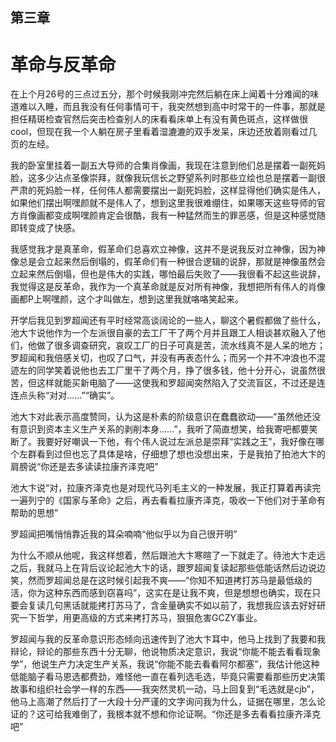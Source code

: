 ## ﻿第三章

# 革命与反革命

在上个月26号的三点过五分，那个时候我刚冲完然后躺在床上闻着十分难闻的味道难以入睡，而且我没有任何事情可干，我突然想到高中时常干的一件事，那就是担任精斑检查官然后突击检查别人的床看看床单上有没有黄色斑点，这样做很cool，但现在我一个人躺在房子里看着湿漉漉的双手发呆，床边还放着刚看过几页的左经。

我的卧室里挂着一副五大导师的合﻿集肖像画，我现在注意到他们总是摆着一副死妈脸，这多少沾点圣像崇拜，就像我玩信长之野望系列时那些立绘也总是摆着一副很严肃的死妈脸一样，任何伟人都需要摆出一副死妈脸，这样显得他们确实是伟人，如果他们摆出啊嘿颜就不是伟人了，想到这里我很难绷住，如果哪天这些导师的官方肖像画都变成啊嘿颜肯定会很酷，我有一种猛然而生的罪恶感，但是这种感觉随即转变成了快感。

我感觉我才是真革命，假革命们总喜欢立神像，这并不是说我反对立神像，因为神像总是会立起来然后倒塌的，假革命们有一种很合逻辑的说辞，那就是﻿神像虽然会立起来然后倒塌，但也是伟大的实践，哪怕最后失败了——我很看不起这些说辞，我觉得这是反革命，我作为一个真革命就是反对所有神像，我想把所有伟人的肖像画都P上啊嘿颜，这个才叫做左，想到这里我就咯咯笑起来。

开学后我见到罗超闻还有平时经常高谈阔论的一些人，聊这个暑假都做了些什么，池大卞说他作为一个左派很自豪的去工厂干了两个月并且跟工人相谈甚欢融入了他们，他做了很多调查研究，哀叹工厂的日子可真是苦，流水线真不是人呆的地方；罗超闻和我倍感关切，也叹了口气，并没有再表态什么；而另﻿一个并不冲浪也不混迹左的同学笑着说他也去工厂里干了两个月，挣了很多钱，他十分开心，说虽然很苦，但这样就能买新电脑了——这使我和罗超闻突然陷入了交流盲区，不过还是连连点头称“对对……”“确实”。

池大卞对此表示高度赞同，认为这是朴素的阶级意识在蠢蠢欲动——“虽然他还没有意识到资本主义生产关系的剥削本身……”，我听了简直想笑，给我寄吧都要笑断了。我要好好嘲讽一下他，有个伟人说过左派总是崇拜“实践之王”，我好像在哪个左群看到过但也忘了具体是啥，仔细想了想也没想出来，于是我拍了拍池大卞的肩膀说“你还是去多读﻿读拉康齐泽克吧”

池大卞说“对，拉康齐泽克也是对现代马列毛主义的一种发展，我正打算着再读完一遍列宁的《国家与革命》之后，再去看看拉康齐泽克，吸收一下他们对于革命有帮助的思想”

罗超闻把嘴悄悄靠近我的耳朵喃喃“他似乎以为自己很开明”

为什么不顺从他呢，我这样想着，然后跟池大卞寒暄了一下就走了。待池大卞走远之后，我就马上在背后议论起池大卞的话，跟罗超闻复读起那些低能话然后边说边笑，然而罗超闻总是在这时候引起我不爽——“你知不知道拷打苏马是最低级的活，你为这种﻿东西而感到窃喜吗”，这实在是让我不爽，但是想想也确实，现在只要会复读几句黑话就能拷打苏马了，含金量确实不如以前了，我想我应该去好好研究一下哲学，用更高级的方式来拷打苏马，狠狠危害GCZY事业。

罗超闻与我的反革命意识形态倾向迅速传到了池大卞耳中，他马上找到了我要和我辩论，辩论的那些东西十分无聊，他说物质决定意识，我说“你能不能去看看现象学”，他说生产力决定生产关系，我说“你能不能去看看阿尔都塞”，我估计他这种低能脑子看马恩选都费劲，难怪他一直在看列选毛选，毕竟只需要看那些历史决策故事和组织社会学一样﻿的东西——我突然灵机一动，马上回复到“毛选就是cjb”，他马上高潮了然后打了一大段十分严谨的文字询问我为什么，证据在哪里，怎么论证的？这可给我难倒了，我根本就不想和你论证啊。“你还是多去看看拉康齐泽克吧”

